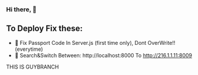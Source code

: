 ### Hi there, 👋 

## To Deploy Fix these:

- 📜 Fix Passport Code In Server.js (first time only), Dont OverWrite!! (everytime)
- 📜 Search&Switch Between: http://localhost:8000 To http://216.1.1.11:8009


THIS IS GUYBRANCH